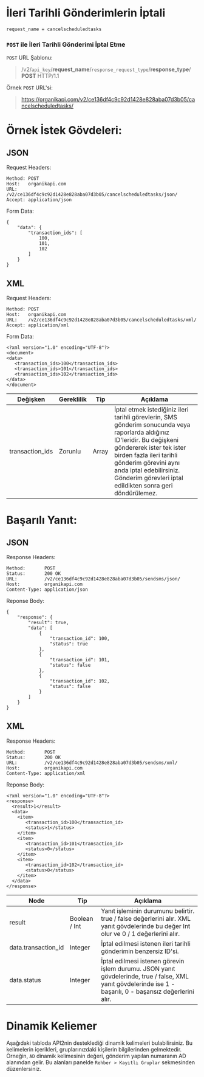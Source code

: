 # İleri Tarihli Gönderimlerin İptali

```
request_name = cancelscheduledtasks
```

### `POST` ile İleri Tarihli Gönderimi İptal Etme

`POST` URL Şablonu:
> /v2/`api_key`/**request_name**/`response_request_type`/**response_type**/
**POST** HTTP/1.1

Örnek `POST` URL'si:
> https://organikapi.com/v2/ce136df4c9c92d1428e828aba07d3b05/cancelscheduledtasks/

# Örnek İstek Gövdeleri:
## JSON
Request Headers:
```
Method: POST
Host:   organikapi.com
URL:    /v2/ce136df4c9c92d1428e828aba07d3b05/cancelscheduledtasks/json/
Accept: application/json
```
Form Data:
```
{
    "data": {
        "transaction_ids": [
            100,
            101,
            102
        ]
    }
}
```

## XML

Request Headers:
```
Method: POST
Host:   organikapi.com
URL:    /v2/ce136df4c9c92d1428e828aba07d3b05/cancelscheduledtasks/xml/
Accept: application/xml
```
Form Data:
```
<?xml version="1.0" encoding="UTF-8"?>
<document>
<data>
   <transaction_ids>100</transaction_ids>
   <transaction_ids>101</transaction_ids>
   <transaction_ids>102</transaction_ids>
</data>
</document>
```


|Değişken|Gereklilik|Tip|Açıklama|
|-|-|-|-|
|transaction_ids|Zorunlu|Array|İptal etmek istediğiniz ileri tarihli görevlerin, SMS gönderim sonucunda veya raporlarda aldığınız ID'leridir. Bu değişkeni göndererek ister tek ister birden fazla ileri tarihli gönderim görevini aynı anda iptal edebilirsiniz. Gönderim görevleri iptal edildikten sonra geri döndürülemez.|

# Başarılı Yanıt:
## JSON
Response Headers:
```
Method:       POST
Status:       200 OK
URL:          /v2/ce136df4c9c92d1428e828aba07d3b05/sendsms/json/
Host:         organikapi.com
Content-Type: application/json
```
Reponse Body:
```
{
    "response": {
        "result": true,
        "data": [
            {
                "transaction_id": 100,
                "status": true
            },
            {
                "transaction_id": 101,
                "status": false
            },
            {
                "transaction_id": 102,
                "status": false
            }             
        ]
    }
}
```

## XML

Response Headers:
```
Method:       POST
Status:       200 OK
URL:          /v2/ce136df4c9c92d1428e828aba07d3b05/sendsms/xml/
Host:         organikapi.com
Content-Type: application/xml
```
Reponse Body:
```
<?xml version="1.0" encoding="UTF-8"?>
<response>
  <result>1</result>
  <data>
	<item>
	   <transaction_id>100</transaction_id>
	   <status>1</status>          
	</item>
	<item>
	   <transaction_id>101</transaction_id>
	   <status>0</status>           
	</item>
	<item>
	   <transaction_id>102</transaction_id>
	   <status>0</status>           
	</item> 	               
  </data>
</response>
```
|Node|Tip|Açıklama|
|-|-|-|
|result|Boolean / Int|Yanıt işleminin durumunu belirtir. true / false değerlerini alır. XML yanıt gövdelerinde bu değer Int olur ve 0 / 1 değerlerini alır.|
|data.transaction_id|Integer|İptal edilmesi istenen ileri tarihli gönderimin benzersiz ID'si.|
|data.status|Integer|İptal edilmesi istenen görevin işlem durumu. JSON yanıt gövdelerinde, true / false, XML yanıt gövdelerinde ise 1 - başarılı, 0 - başarısız değerlerini alır.|
# Dinamik Keliemer
Aşağıdaki tabloda API2nin desteklediği dinamik kelimeleri bulabilirsiniz. Bu kelimelerin içerikleri, gruplarınızdaki kişilerin bilgilerinden gelmektedir. Örneğin, `AD` dinamik kelimesinin değeri, gönderim yapılan numaranın AD alanından gelir. Bu alanları panelde `Rehber > Kayıtlı Gruplar` sekmesinden düzenlersiniz.
